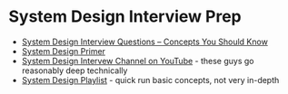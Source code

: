 # System Design Interview Prep
- [System Design Interview Questions – Concepts You Should Know](https://www.freecodecamp.org/news/systems-design-for-interviews/)
- [System Design Primer](https://github.com/donnemartin/system-design-primer)
- [System Design Intervew Channel on YouTube](https://www.youtube.com/channel/UC9vLsnF6QPYuH51njmIooCQ) - these guys go reasonably deep technically
- [System Design Playlist](https://www.youtube.com/playlist?list=PLMCXHnjXnTnvo6alSjVkgxV-VH6EPyvoX) - quick run basic concepts, not very in-depth
